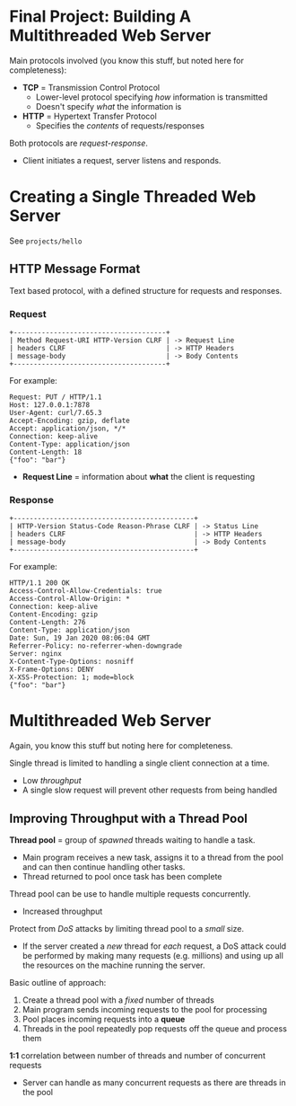 # Final Project: Building A Multithreaded Web Server

Main protocols involved (you know this stuff, but noted here for completeness):

- **TCP** = Transmission Control Protocol
  - Lower-level protocol specifying *how* information is transmitted
  - Doesn't specify *what* the information is
- **HTTP** = Hypertext Transfer Protocol
  - Specifies the *contents* of requests/responses

Both protocols are *request-response*.

- Client initiates a request, server listens and responds.


# Creating a Single Threaded Web Server

See `projects/hello`

## HTTP Message Format

Text based protocol, with a defined structure for requests and responses.

### Request

```
+--------------------------------------+
| Method Request-URI HTTP-Version CLRF | -> Request Line
| headers CLRF                         | -> HTTP Headers
| message-body                         | -> Body Contents
+--------------------------------------+
```

For example:

```
Request: PUT / HTTP/1.1
Host: 127.0.0.1:7878
User-Agent: curl/7.65.3
Accept-Encoding: gzip, deflate
Accept: application/json, */*
Connection: keep-alive
Content-Type: application/json
Content-Length: 18
{"foo": "bar"}
```

- **Request Line** = information about **what** the client is requesting

### Response


```
+---------------------------------------------+
| HTTP-Version Status-Code Reason-Phrase CLRF | -> Status Line
| headers CLRF                                | -> HTTP Headers
| message-body                                | -> Body Contents
+---------------------------------------------+
```

For example:

```
HTTP/1.1 200 OK
Access-Control-Allow-Credentials: true
Access-Control-Allow-Origin: *
Connection: keep-alive
Content-Encoding: gzip
Content-Length: 276
Content-Type: application/json
Date: Sun, 19 Jan 2020 08:06:04 GMT
Referrer-Policy: no-referrer-when-downgrade
Server: nginx
X-Content-Type-Options: nosniff
X-Frame-Options: DENY
X-XSS-Protection: 1; mode=block
{"foo": "bar"}
```

# Multithreaded Web Server

Again, you know this stuff but noting here for completeness.

Single thread is limited to handling a single client connection at a time.

- Low *throughput*
- A single slow request will prevent other requests from being handled

## Improving Throughput with a Thread Pool

**Thread pool** = group of *spawned* threads waiting to handle a task.

- Main program receives a new task, assigns it to a thread from the pool and
  can then continue handling other tasks.
- Thread returned to pool once task has been complete

Thread pool can be use to handle multiple requests concurrently.

- Increased throughput

Protect from *DoS* attacks by limiting thread pool to a *small* size.
- If the server created a *new* thread for *each* request, a DoS attack could be
  performed by making many requests (e.g. millions) and using up all the
  resources on the machine running the server.


Basic outline of approach:

1. Create a thread pool with a *fixed* number of threads
2. Main program sends incoming requests to the pool for processing
3. Pool places incoming requests into a **queue**
4. Threads in the pool repeatedly pop requests off the queue and process them

**1:1** correlation between number of threads and number of concurrent requests

- Server can handle as many concurrent requests as there are threads in the pool

